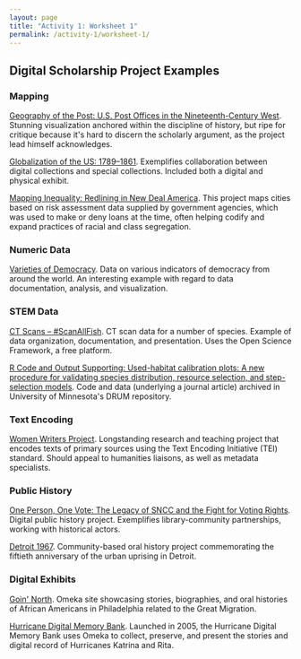 ```yaml
---
layout: page
title: "Activity 1: Worksheet 1"
permalink: /activity-1/worksheet-1/
---
```


## Digital Scholarship Project Examples

### Mapping

[Geography of the Post: U.S. Post Offices in the Nineteenth-Century West](http://cameronblevins.org/gotp). Stunning visualization anchored within the discipline of history, but ripe for critique because it's hard to discern the scholarly argument, as the project lead himself acknowledges.

[Globalization of the US: 1789–1861](http://globalization1789-1861.indiana.edu/exhibit). Exemplifies collaboration between digital collections and special collections. Included both a digital and physical exhibit.

[Mapping Inequality: Redlining in New Deal America](https://dsl.richmond.edu/panorama/redlining). This project maps cities based on risk assessment data supplied by government agencies, which was used to make or deny loans at the time, often helping codify and expand practices of racial and class segregation.

### Numeric Data

[Varieties of Democracy](https://www.v-dem.net/en). Data on various indicators of democracy from around the world. An interesting example with regard to data documentation, analysis, and visualization.

### STEM Data

[CT Scans – #ScanAllFish](https://osf.io/ecmz4). CT scan data for a number of species. Example of data organization, documentation, and presentation. Uses the Open Science Framework, a free platform.

[R Code and Output Supporting: Used-habitat calibration plots: A new procedure for validating species distribution, resource selection, and step-selection models](https://conservancy.umn.edu/handle/11299/181607 ). Code and data (underlying a journal article) archived in University of Minnesota's DRUM repository.

### Text Encoding

[Women Writers Project](http://www.wwp.northeastern.edu). Longstanding research and teaching project that encodes texts of primary sources using the Text Encoding Initiative (TEI) standard. Should appeal to humanities liaisons, as well as metadata specialists.

### Public History

[One Person, One Vote: The Legacy of SNCC and the Fight for Voting Rights](http://onevotesncc.org). Digital public history project. Exemplifies library-community partnerships, working with historical actors.

[Detroit 1967](https://detroit1967.detroithistorical.org/). Community-based oral history project commemorating the fiftieth anniversary of the urban uprising in Detroit.

### Digital Exhibits

[Goin' North](https://goinnorth.org/about). Omeka site showcasing stories, biographies, and oral histories of African Americans in Philadelphia related to the Great Migration.

[Hurricane Digital Memory Bank](http://hurricanearchive.org/). Launched in 2005, the Hurricane Digital Memory Bank uses Omeka to collect, preserve, and present the stories and digital record of Hurricanes Katrina and Rita.
